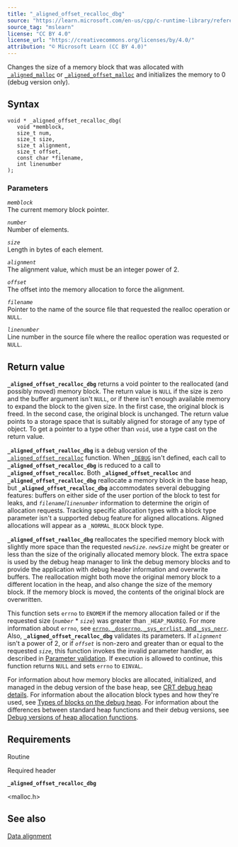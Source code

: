 ```yaml
---
title: "_aligned_offset_recalloc_dbg"
source: "https://learn.microsoft.com/en-us/cpp/c-runtime-library/reference/aligned-offset-recalloc-dbg?view=msvc-170"
source_tag: "mslearn"
license: "CC BY 4.0"
license_url: "https://creativecommons.org/licenses/by/4.0/"
attribution: "© Microsoft Learn (CC BY 4.0)"
---
```

Changes the size of a memory block that was allocated with [`_aligned_malloc`](https://learn.microsoft.com/en-us/cpp/c-runtime-library/reference/aligned-malloc?view=msvc-170) or [`_aligned_offset_malloc`](https://learn.microsoft.com/en-us/cpp/c-runtime-library/reference/aligned-offset-malloc?view=msvc-170) and initializes the memory to 0 (debug version only).

## Syntax

```
void * _aligned_offset_recalloc_dbg(
   void *memblock,
   size_t num,
   size_t size,
   size_t alignment,
   size_t offset,
   const char *filename,
   int linenumber
);
```

### Parameters

_`memblock`_  
The current memory block pointer.

_`number`_  
Number of elements.

_`size`_  
Length in bytes of each element.

_`alignment`_  
The alignment value, which must be an integer power of 2.

_`offset`_  
The offset into the memory allocation to force the alignment.

_`filename`_  
Pointer to the name of the source file that requested the realloc operation or `NULL`.

_`linenumber`_  
Line number in the source file where the realloc operation was requested or `NULL`.

## Return value

**`_aligned_offset_recalloc_dbg`** returns a void pointer to the reallocated (and possibly moved) memory block. The return value is `NULL` if the size is zero and the buffer argument isn't `NULL`, or if there isn't enough available memory to expand the block to the given size. In the first case, the original block is freed. In the second case, the original block is unchanged. The return value points to a storage space that is suitably aligned for storage of any type of object. To get a pointer to a type other than `void`, use a type cast on the return value.

**`_aligned_offset_realloc_dbg`** is a debug version of the [`_aligned_offset_recalloc`](https://learn.microsoft.com/en-us/cpp/c-runtime-library/reference/aligned-offset-recalloc?view=msvc-170) function. When [`_DEBUG`](https://learn.microsoft.com/en-us/cpp/c-runtime-library/debug?view=msvc-170) isn't defined, each call to **`_aligned_offset_recalloc_dbg`** is reduced to a call to **`_aligned_offset_recalloc`**. Both **`_aligned_offset_recalloc`** and **`_aligned_offset_recalloc_dbg`** reallocate a memory block in the base heap, but **`_aligned_offset_recalloc_dbg`** accommodates several debugging features: buffers on either side of the user portion of the block to test for leaks, and _`filename`_/_`linenumber`_ information to determine the origin of allocation requests. Tracking specific allocation types with a block type parameter isn't a supported debug feature for aligned allocations. Aligned allocations will appear as a `_NORMAL_BLOCK` block type.

**`_aligned_offset_realloc_dbg`** reallocates the specified memory block with slightly more space than the requested _`newSize`_. _`newSize`_ might be greater or less than the size of the originally allocated memory block. The extra space is used by the debug heap manager to link the debug memory blocks and to provide the application with debug header information and overwrite buffers. The reallocation might both move the original memory block to a different location in the heap, and also change the size of the memory block. If the memory block is moved, the contents of the original block are overwritten.

This function sets `errno` to `ENOMEM` if the memory allocation failed or if the requested size (_`number`_ \* _`size`_) was greater than `_HEAP_MAXREQ`. For more information about `errno`, see [`errno`, `_doserrno`, `_sys_errlist`, and `_sys_nerr`](https://learn.microsoft.com/en-us/cpp/c-runtime-library/errno-doserrno-sys-errlist-and-sys-nerr?view=msvc-170). Also, **`_aligned_offset_recalloc_dbg`** validates its parameters. If _`alignment`_ isn't a power of 2, or if _`offset`_ is non-zero and greater than or equal to the requested _`size`_, this function invokes the invalid parameter handler, as described in [Parameter validation](https://learn.microsoft.com/en-us/cpp/c-runtime-library/parameter-validation?view=msvc-170). If execution is allowed to continue, this function returns `NULL` and sets `errno` to `EINVAL`.

For information about how memory blocks are allocated, initialized, and managed in the debug version of the base heap, see [CRT debug heap details](https://learn.microsoft.com/en-us/cpp/c-runtime-library/crt-debug-heap-details?view=msvc-170). For information about the allocation block types and how they're used, see [Types of blocks on the debug heap](https://learn.microsoft.com/en-us/cpp/c-runtime-library/crt-debug-heap-details?view=msvc-170#types-of-blocks-on-the-debug-heap). For information about the differences between standard heap functions and their debug versions, see [Debug versions of heap allocation functions](https://learn.microsoft.com/en-us/cpp/c-runtime-library/debug-versions-of-heap-allocation-functions?view=msvc-170).

## Requirements

Routine

Required header

**`_aligned_offset_recalloc_dbg`**

<malloc.h>

## See also

[Data alignment](https://learn.microsoft.com/en-us/cpp/c-runtime-library/data-alignment?view=msvc-170)